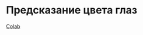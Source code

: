 # Предсказание цвета глаз

[Colab](https://colab.research.google.com/drive/1iAzw88Snh1KmnJISgcULjsGZks3J_AvJ?usp=sharing#scrollTo=CS6xIXyV9L17)
